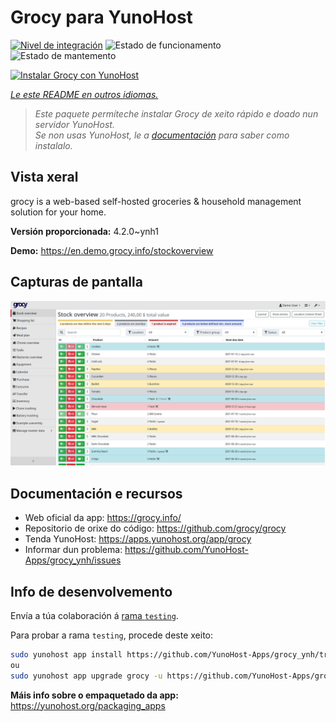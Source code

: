 <!--
NOTA: Este README foi creado automáticamente por <https://github.com/YunoHost/apps/tree/master/tools/readme_generator>
NON debe editarse manualmente.
-->

# Grocy para YunoHost

[![Nivel de integración](https://dash.yunohost.org/integration/grocy.svg)](https://dash.yunohost.org/appci/app/grocy) ![Estado de funcionamento](https://ci-apps.yunohost.org/ci/badges/grocy.status.svg) ![Estado de mantemento](https://ci-apps.yunohost.org/ci/badges/grocy.maintain.svg)

[![Instalar Grocy con YunoHost](https://install-app.yunohost.org/install-with-yunohost.svg)](https://install-app.yunohost.org/?app=grocy)

*[Le este README en outros idiomas.](./ALL_README.md)*

> *Este paquete permíteche instalar Grocy de xeito rápido e doado nun servidor YunoHost.*  
> *Se non usas YunoHost, le a [documentación](https://yunohost.org/install) para saber como instalalo.*

## Vista xeral

grocy is a web-based self-hosted groceries & household management solution for your home.

**Versión proporcionada:** 4.2.0~ynh1

**Demo:** <https://en.demo.grocy.info/stockoverview>

## Capturas de pantalla

![Captura de pantalla de Grocy](./doc/screenshots/stock-en.png)

## Documentación e recursos

- Web oficial da app: <https://grocy.info/>
- Repositorio de orixe do código: <https://github.com/grocy/grocy>
- Tenda YunoHost: <https://apps.yunohost.org/app/grocy>
- Informar dun problema: <https://github.com/YunoHost-Apps/grocy_ynh/issues>

## Info de desenvolvemento

Envía a túa colaboración á [rama `testing`](https://github.com/YunoHost-Apps/grocy_ynh/tree/testing).

Para probar a rama `testing`, procede deste xeito:

```bash
sudo yunohost app install https://github.com/YunoHost-Apps/grocy_ynh/tree/testing --debug
ou
sudo yunohost app upgrade grocy -u https://github.com/YunoHost-Apps/grocy_ynh/tree/testing --debug
```

**Máis info sobre o empaquetado da app:** <https://yunohost.org/packaging_apps>
